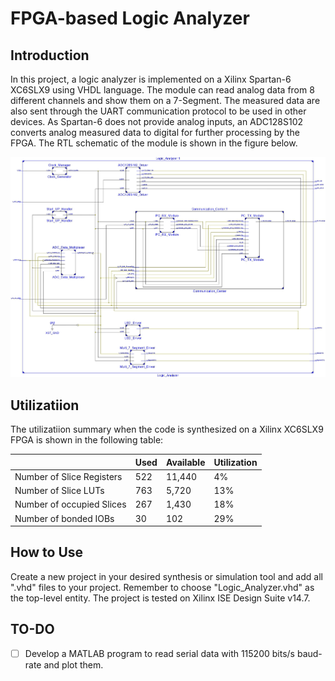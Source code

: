 # FPGA-based Logic Analyzer
## Introduction
In this project, a logic analyzer is implemented on a Xilinx Spartan-6 XC6SLX9 using VHDL language. The module can read analog data from 8 different channels and show them on a 7-Segment. The measured data are also sent through the UART communication protocol to be used in other devices. As Spartan-6 does not provide analog inputs, an ADC128S102 converts analog measured data to digital for further processing by the FPGA.
The RTL schematic of the module is shown in the figure below.

![RTL Schematic](rtl-schematic.jpg)

## Utilizatiion 
The utilizatiion summary when the code is synthesized on a Xilinx XC6SLX9 FPGA is shown in the following table:

| |Used|Available|Utilization|
|--|--|--|--|
Number of Slice Registers|522|11,440|4%|
Number of Slice LUTs|763|5,720|13%|
Number of occupied Slices|267|1,430|18%|
Number of bonded IOBs|30|102|29%

## How to Use
Create a new project in your desired synthesis or simulation tool and add all 
".vhd" files to your project. Remember to choose "Logic_Analyzer.vhd" as the top-level entity.
The project is tested on Xilinx ISE Design Suite v14.7.

## TO-DO
- [ ] Develop a MATLAB program to read serial data with 115200 bits/s baud-rate and plot them.
